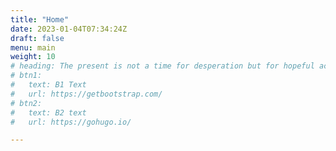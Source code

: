 ```yaml
---
title: "Home"
date: 2023-01-04T07:34:24Z
draft: false
menu: main
weight: 10
# heading: The present is not a time for desperation but for hopeful activity.
# btn1:
#   text: B1 Text
#   url: https://getbootstrap.com/
# btn2:
#   text: B2 text
#   url: https://gohugo.io/

---
```


